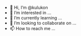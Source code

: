 - 👋 Hi, I’m @kulukon
- 👀 I’m interested in ...
- 🌱 I’m currently learning ...
- 💞️ I’m looking to collaborate on ...
- 📫 How to reach me ...

<!---
kulukon/kulukon is a ✨ special ✨ repository because its `README.md` (this file) appears on your GitHub profile.
You can click the Preview link to take a look at your changes.
--->
